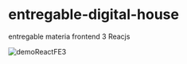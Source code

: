 # entregable-digital-house
entregable materia frontend 3 Reacjs

![demoReactFE3](https://user-images.githubusercontent.com/63799831/188285904-8724947d-e5fd-4253-9406-5bc3d6b058f2.gif)

